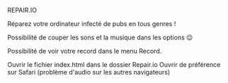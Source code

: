 REPAIR.IO

Réparez votre ordinateur infecté de pubs en tous genres !

Possibilité de couper les sons et la musique dans les options 😉

Possibilité de voir votre record dans le menu Record.

Ouvrir le fichier index.html dans le dossier Repair.io
Ouvrir de préférence sur Safari (problème d'audio sur les autres navigateurs)
